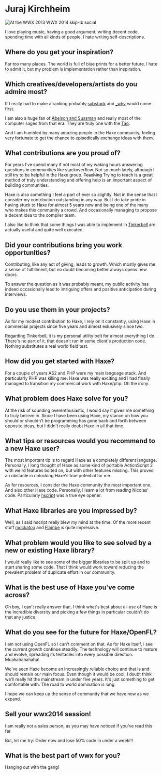 [_template]: ../../interview.html
[_author_]: https://twitter.com/back2dos

# Juraj Kirchheim
	
![At the WWX 2013 WWX 2014 skip-lb social](/img/Juraj_Kirchheim_wwx_2013.jpg)


I love playing music, having a good argument, writing decent code, spending time with all kinds of people. I hate writing self-descriptions.

## Where do you get your inspiration?

Far too many places. The world is full of blue prints for a better future. I hate to admit it, but my problem is implementation rather than inspiration.

## Which creatives/developers/artists do you admire most?

If I really had to make a ranking probably [substack](//www.youtube.com/watch?v=DCQNm6yiZh0) and [&#95;why](//en.wikipedia.org/wiki/Markaby) would come first. 

I am also a huge fan of [Abelson and Sussman](//www.youtube.com/watch?v=2Op3QLzMgSY&list=PL8FE88AA54363BC46) and really most of the computer sages from that era. They are truly one with the [Tao](//www.mit.edu/~xela/tao.html).

And I am humbled by many amazing people in the Haxe community, feeling very fortunate to get the chance to episodically exchange ideas with them.

## What contributions are you proud of?

For years I've spend many if not most of my waking hours answering questions in communities like stackoverflow. Not so much lately, although I still try to be helpful in the Haxe group. <del>Teaching</del> Trying to teach is a great method of truly understanding and offering help is an important aspect of building communities.

Haxe is also something I feel a part of ever so slightly. Not in the sense that I consider my contribution outstanding in any way. But I do take pride in having stuck to Haxe for almost 5 years now and being one of the many who makes this community a crowd. And occasionally managing to propose a decent idea to the compiler team.

I also like to think that some things I was able to implement in [Tinkerbell](//github.com/haxe_tink/) are actually useful and quite well executed.

## Did your contributions bring you work opportunities?

Contributing, like any act of giving, leads to growth. Which mostly gives me a sense of fulfillment, but no doubt becoming better always opens new doors.

To answer the question as it was probably meant, my public activity has indeed occasionally lead to intriguing offers and positive anticipation during interviews.

## Do you use them in your projects?

As for my modest contribution to Haxe, I rely on it constantly, using Haxe in commercial projects since five years and almost exlusively since two.

Regarding Tinkerbell, it is my personal utility belt for almost everything I do. There's no part of it, that doesn't run in some client's production code. Nothing substitutes a real world field test.

## How did you get started with Haxe?

For a couple of years AS2 and PHP were my main language stack. And particularly PHP was killing me. Haxe was really exciting and I had finally managed to transition my commercial work with Haxe/php. Oh the irony.

## What problem does Haxe solve for you?

At the risk of sounding overenthusiastic, I would say it gives me something to truly believe in. Since I have been using Haxe, my stance on how you should or shouldn't be programming has gone back and forth between opposite ideas, but I didn't really doubt Haxe in all that time.

## What tips or resources would you recommend to a new Haxe user?

The most important tip is to regard Haxe as a completely different language. Personally, I long thought of Haxe as some kind of portable ActionScript 3 with weird features bolted on, but with other features missing. This proved an obstacle in unlocking Haxe's true potential for me.

As for resources, I consider the Haxe community the most important one. And also other Haxe code. Personally, I learn a lot from reading Nicolas' code. Particularly [hscript](//code.google.com/p/hscript/) was a true eye opener.

## What Haxe libraries are you impressed by?

Well, as I said hscript really blew my mind at the time. Of the more recent stuff [mockatoo](//github.com/misprintt/mockatoo) and [Flambe](//github.com/aduros/flambe) is quite impressive.

## What problem would you like to see solved by a new or existing Haxe library?

I would really like to see some of the bigger libraries to be split up and to start sharing some code. That I think would work toward reducing the prevalent problem of duplicate effort in our community. 

## What is the best use of Haxe you've come across?

Oh boy, I can't really answer that. I think what's best about all use of Haxe is the incredible diversity and picking a few things in particular couldn't do that any justice.

## What do you see for the future for Haxe/OpenFL?

I am not using OpenFL so I can't comment on that. As for Haxe itself, I see the current growth continue steadily. The technology will continue to mature and evolve, spreading its tentacles into every possible direction. Muahahahahaha!

We've seen Haxe become an increasingly reliable choice and that is and should remain our main focus. Even though it would be cool, I doubt think we'll really hit the mainstream in under five years. It's just something to get comfortable with. The road to world domination is long. 

I hope we can keep up the sense of community that we have now as we expand.

## Sell your wwx2014 session!

I am really not a sales person, as you may have noticed if you've read this far.

But, let me try: Order now and lose 50% code in under a week!!!

## What is the best part of wwx for you?

Hanging out with the gang!

